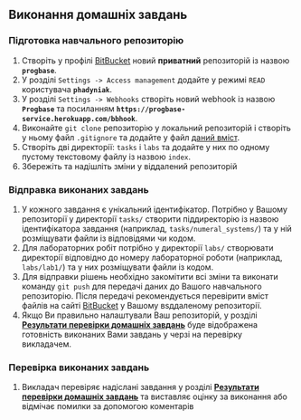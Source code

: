 ## Виконання домашніх завдань

### Підготовка навчального репозиторію

1. Створіть у профілі [BitBucket](https://bitbucket.org) новий __приватний__ репозиторій із назвою __`progbase`__.
1. У розділі `Settings -> Access management` додайте у режимі `READ` користувача __`phadyniak`__.
1. У розділі `Settings -> Webhooks` створіть новий webhook із назвою __`Progbase`__ та посиланням __`https://progbase-service.herokuapp.com/bbhook`__.
1. Виконайте `git clone` репозиторію у локальний репозиторій і створіть у ньому файл `.gitignore` та додайте у файл [даний вміст](https://raw.githubusercontent.com/github/gitignore/master/C.gitignore).
1. Створіть дві директорії: `tasks` i `labs` та додайте у них по одному пустому текстовому файлу із назвою `index`.
1. Збережіть та надішліть зміни у віддалений репозиторій

### Відправка виконаних завдань

1. У кожного завдання є унікальний ідентифікатор. Потрібно у Вашому репозиторії у директорії `tasks/` створити піддиректорію із назвою ідентифікатора завдання (наприклад, `tasks/numeral_systems/`) та у ній розміщувати файли із відповідями чи кодом.
2. Для лабораторних робіт потрібно у директорії `labs/` створювати директорії відповідно до номеру лабораторної роботи (наприклад, `labs/lab1/`) та у них розміщувати файли із кодом.
3. Для відправки рішень необхідно закомітити всі зміни та виконати команду `git push` для передачі даних до Вашого навчального репозиторію. Після передачі рекомендується перевірити вміст файлів на сайті [BitBucket](https://bitbucket.org) у Вашому вsддаленому репозиторії.
4. Якщо Ви правильно налаштували Ваш репозиторій, у розділі [__Результати перевірки домашніх завдань__](/app) буде відображена готовність виконаних Вами завдань у черзі на перевірку викладачем.

### Перевірка виконаних завдань

1. Викладач перевіряє надіслані завдання у розділі [__Результати перевірки домашніх завдань__](/app) та виставляє оцінку за виконання або відмічає помилки за допомогою коментарів
